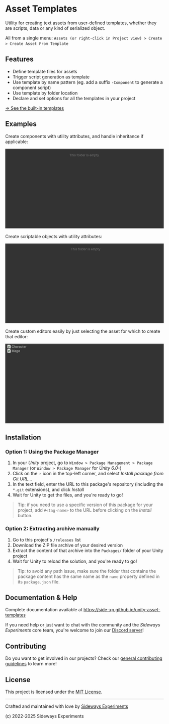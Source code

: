 # Asset Templates

Utility for creating text assets from user-defined templates, whether they are scripts, data or any kind of serialized object.

All from a single menu: `Assets (or right-click in Project view) > Create > Create Asset From Template`

## Features

- Define template files for assets
- Trigger script generation as template
- Use template by name pattern (eg. add a suffix `-Component` to generate a component script)
- Use template by folder location
- Declare and set options for all the templates in your project

[=> See the built-in templates](./Documentation~/built-in-templates.md)

## Examples

Create components with utility attributes, and handle inheritance if applicable:

![Component template usage](./Documentation~/img/template-component.gif)

Create scriptable objects with utility attributes:

![Scriptable Object template usage](./Documentation~/img/template-scriptable-object.gif)

Create custom editors easily by just selecting the asset for which to create that editor:

![Editor template usage](./Documentation~/img/template-editor.gif)

## Installation

### Option 1: Using the Package Manager

1. In your *Unity* project, go to `Window > Package Management > Package Manager` (or `Window > Package Manager` for *Unity 6.0-*)
2. Click on the *+* icon in the top-left corner, and select *Install package from Git URL...*
3. In the text field, enter the URL to this package's repository (including the `*.git` extensions), and click *Install*
4. Wait for Unity to get the files, and you're ready to go!

> Tip: if you need to use a specific version of this package for your project, add `#<tag-name>` to the URL before clicking on the *Install* button.

### Option 2: Extracting archive manually

1. Go to this project's `/releases` list
2. Download the ZIP file archive of your desired version
3. Extract the content of that archive into the `Packages/` folder of your Unity project
4. Wait for Unity to reload the solution, and you're ready to go!

> Tip: to avoid any path issue, make sure the folder that contains the package content has the same name as the `name` property defined in its `package.json` file.

## Documentation & Help

Complete documentation available at https://side-xp.github.io/unity-asset-templates

If you need help or just want to chat with the community and the *Sideways Experiments* core team, you're welcome to join our [Discord server](https://discord.gg/bMK2d47JaE)!

## Contributing

Do you want to get involved in our projects? Check our [general contributing guidelines](https://github.com/side-xp/docs/blob/main/shared/CONTRIBUTING.md) to learn more!

## License

This project is licensed under the [MIT License](https://mit-license.org).

---

Crafted and maintained with love by [Sideways Experiments](https://sideways-experiments.com)

(c) 2022-2025 Sideways Experiments